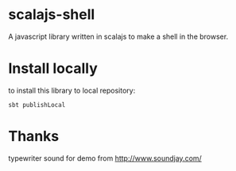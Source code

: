 scalajs-shell
================
A javascript library written in scalajs to make a shell in the browser.

Install locally
================
to install this library to local repository:

`sbt publishLocal` 


Thanks
======
typewriter sound for demo from http://www.soundjay.com/